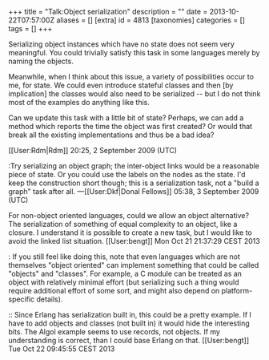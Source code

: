 +++
title = "Talk:Object serialization"
description = ""
date = 2013-10-22T07:57:00Z
aliases = []
[extra]
id = 4813
[taxonomies]
categories = []
tags = []
+++

Serializing object instances which have no state does not seem very meaningful.  You could trivially satisfy this task in some languages merely by naming the objects.

Meanwhile, when I think about this issue, a variety of possibilities occur to me, for state.  We could even introduce stateful classes and then [by implication] the classes would also need to be serialized -- but I do not think most of the examples do anything like this.

Can we update this task with a little bit of state?  Perhaps, we can add a method which reports the time the object was first created?  Or would that break all the existing implementations and thus be a bad idea?

[[User:Rdm|Rdm]] 20:25, 2 September 2009 (UTC)

:Try serializing an object graph; the inter-object links would be a reasonable piece of state. Or you could use the labels on the nodes as the state. I'd keep the construction short though; this is a serialization task, not a "build a graph" task after all. —[[User:Dkf|Donal Fellows]] 05:38, 3 September 2009 (UTC)

For non-object oriented languages, could we allow an object alternative? The serialization of something of equal complexity to an object, like a closure. I understand it is possible to create a new task, but I would like to avoid the linked list situation. [[User:bengt]] Mon Oct 21 21:37:29 CEST 2013

: If you still feel like doing this, note that even languages which are not themselves "object oriented" can implement something that could be called "objects" and "classes". For example, a C module can be treated as an object with relatively minimal effort (but serializing such a thing would require additional effort of some sort, and might also depend on platform-specific details).

:: Since Erlang has serialization built in, this could be a pretty example. If I have to add objects and classes (not built in) it would hide the interesting bits. The Algol example seems to use records, not objects. If my understanding is correct, than I could base Erlang on that. [[User:bengt]] Tue Oct 22 09:45:55 CEST 2013
